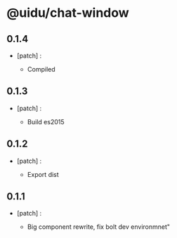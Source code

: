 # @uidu/chat-window

## 0.1.4
- [patch] :

  - Compiled

## 0.1.3
- [patch] :

  - Build es2015

## 0.1.2
- [patch] :

  - Export dist

## 0.1.1
- [patch] :

  - Big component rewrite, fix bolt dev environmnet"
